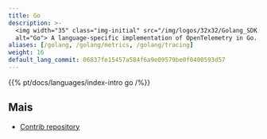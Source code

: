 ```yaml
---
title: Go
description: >-
  <img width="35" class="img-initial" src="/img/logos/32x32/Golang_SDK.svg"
  alt="Go"> A language-specific implementation of OpenTelemetry in Go.
aliases: [/golang, /golang/metrics, /golang/tracing]
weight: 16
default_lang_commit: 06837fe15457a584f6a9e09579be0f0400593d57
---
```


{{% pt/docs/languages/index-intro go /%}}

## Mais

- [Contrib repository](https://github.com/open-telemetry/opentelemetry-go-contrib)
